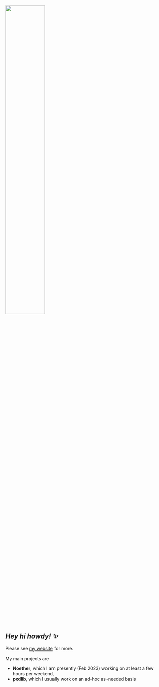 <img src="https://yunru.se/static/zune.png" width="50%" />

## *Hey hi howdy!* ✨

Please see [my website](https://yunru.se) for more.

My main projects are 

- **Noether**, which I am presently (Feb 2023) working on at least a few hours per weekend,
- **pxdlib**, which I usually work on an ad-hoc as-needed basis
